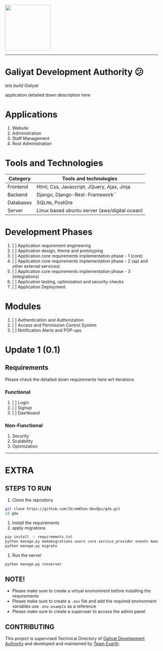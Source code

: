 <p>
  <a href="https://exarth.com/">
  <img src="https://exarth.com/static/exarth/theme/logo-red-1000.svg" height="150">
  </a>
</p>
<hr>

# Galiyat Development Authority 😕
_lets build Galiyat_

application detailed down description here

# Applications

1. Website
2. Administration
3. Staff Management
4. Root Administration

# Tools and Technologies


| Category  | Tools and technologies                        |
| --------- | --------------------------------------------- |
| Frontend  | Html, Css, Javascript, JQuery, Ajax, Jinja    |
| Backend   | Django, Django-Rest-Framework``               |
| Databases | SQLite, PostGre                               |
| Server    | Linux based ubuntu server (aws/digital ocean) |

# Development Phases

1. [ ]  Application requirement engineering
2. [ ]  Application design, theme and prototyping
3. [ ]  Application core requirements implementation phase - 1 (core)
4. [ ]  Application core requirements implementation phase - 2 (api and other external services)
5. [ ]  Application core requirements implementation phase - 3 (integrations)
6. [ ]  Application testing, optimization and security checks
7. [ ]  Application Deployment

# Modules

1. [ ]  Authentication and Authorization
2. [ ]  Access and Permission Control System
3. [ ]  Notification Alerts and POP-ups

# Update 1 (0.1)

## Requirements

Please check the detailed down requirements here wrt iterations

### Functional

1. [ ]  Login
2. [ ]  Signup
3. [ ]  Dashboard

### Non-Functional

1. Security
2. Scalability
3. Optimization

---

# EXTRA

## STEPS TO RUN
1. Clone the repository
```bash
git clone https://github.com/IkramKhan-DevOps/gda.git
cd gda
```

1. Install the requirements
2. apply migrations
```bash
pip install -r requirements.txt
python manage.py makemigrations users core service_provider events management dine_stay attractions departments forest
python manage.py migrate
```

1. Run the server
```bash
python manage.py runserver
```

## NOTE!
- Please make sure to create a virtual environment before installing the requirements
- Please make sure to create a `.env` file and add the required environment variables use `.env.example` as a reference
- Please make sure to create a superuser to access the admin panel

## CONTRIBUTING
This project is supervised Technical Directory of <a href="">Galiyat Development Authority</a> and 
developed and maintained by <a href="https://exarth.com/">Team Exarth</a>. 


